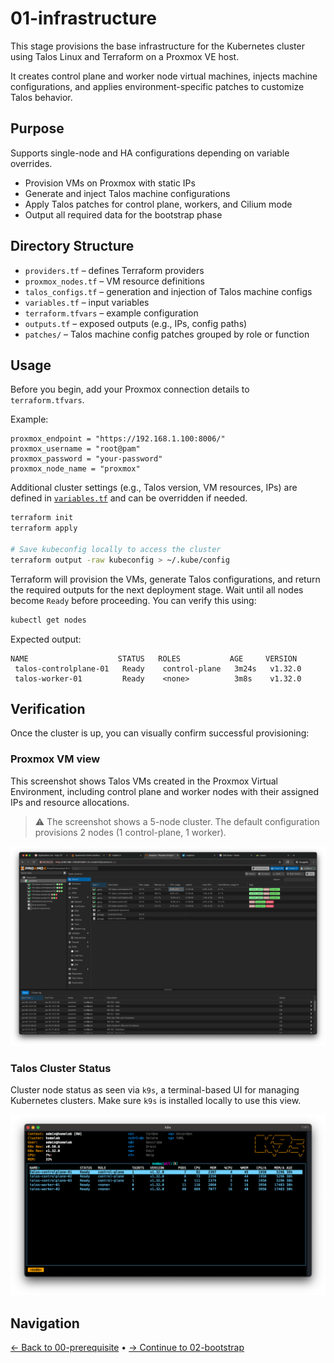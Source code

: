 # 01-infrastructure

This stage provisions the base infrastructure for the Kubernetes cluster using Talos Linux and Terraform on a Proxmox VE host.

It creates control plane and worker node virtual machines, injects machine configurations, and applies environment-specific patches to customize Talos behavior.

## Purpose

Supports single-node and HA configurations depending on variable overrides.

* Provision VMs on Proxmox with static IPs
* Generate and inject Talos machine configurations
* Apply Talos patches for control plane, workers, and Cilium mode
* Output all required data for the bootstrap phase

## Directory Structure

* `providers.tf` – defines Terraform providers
* `proxmox_nodes.tf` – VM resource definitions
* `talos_configs.tf` – generation and injection of Talos machine configs
* `variables.tf` – input variables
* `terraform.tfvars` – example configuration
* `outputs.tf` – exposed outputs (e.g., IPs, config paths)
* `patches/` – Talos machine config patches grouped by role or function

## Usage

Before you begin, add your Proxmox connection details to `terraform.tfvars`.

Example:

```hcl
proxmox_endpoint = "https://192.168.1.100:8006/"
proxmox_username = "root@pam"
proxmox_password = "your-password"
proxmox_node_name = "proxmox"
```

Additional cluster settings (e.g., Talos version, VM resources, IPs) are defined in [`variables.tf`](./variables.tf) and can be overridden if needed.

```bash
terraform init
terraform apply

# Save kubeconfig locally to access the cluster
terraform output -raw kubeconfig > ~/.kube/config
```

Terraform will provision the VMs, generate Talos configurations, and return the required outputs for the next deployment stage. Wait until all nodes become `Ready` before proceeding. You can verify this using:

```bash
kubectl get nodes
```

Expected output:

```
NAME                    STATUS   ROLES           AGE     VERSION
 talos-controlplane-01   Ready    control-plane   3m24s   v1.32.0
 talos-worker-01         Ready    <none>          3m8s    v1.32.0
```

## Verification

Once the cluster is up, you can visually confirm successful provisioning:

### Proxmox VM view

This screenshot shows Talos VMs created in the Proxmox Virtual Environment, including control plane and worker nodes with their assigned IPs and resource allocations.

> ⚠️ The screenshot shows a 5-node cluster. The default configuration provisions 2 nodes (1 control-plane, 1 worker).

<img src="../assets/proxmox.png" width="800"/>

### Talos Cluster Status

Cluster node status as seen via `k9s`, a terminal-based UI for managing Kubernetes clusters. Make sure `k9s` is installed locally to use this view.

<img src="../assets/k9s.png" width="1000"/>

## Navigation

[← Back to 00-prerequisite](../00-prerequisite/README.md) • [→ Continue to 02-bootstrap](../02-bootstrap/README.md)
